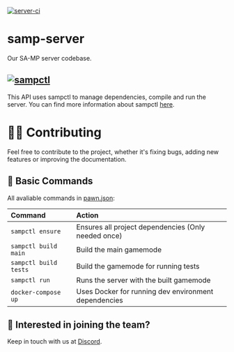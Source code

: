 [![server-ci](https://github.com/brazucas/samp-server/actions/workflows/server-ci.yml/badge.svg)](https://github.com/brazucas/samp-server/actions/workflows/server-ci.yml)

# samp-server

Our SA-MP server codebase.

## [![sampctl](https://img.shields.io/badge/sampctl-brz-2f2f2f.svg?style=for-the-badge)](https://github.com/pedropapa/samp-server)

This API uses sampctl to manage dependencies, compile and run the server. You can find more information about sampctl [here](https://github.com/Southclaws/sampctl).

# 👨‍💻 Contributing

Feel free to contribute to the project, whether it's fixing bugs, adding new features or improving the documentation.

## 🧞 Basic Commands

All avaliable commands in [pawn.json](pawn.json):

| Command                | Action                                               |
| :--------------------- | :--------------------------------------------------- |
| `sampctl ensure`       | Ensures all project dependencies (Only needed once)  |
| `sampctl build main`   | Build the main gamemode                              |
| `sampctl build tests`  | Build the gamemode for running tests                 |
| `sampctl run`          | Runs the server with the built gamemode              |
| `docker-compose up`    | Uses Docker for running dev environment dependencies |

## 👀 Interested in joining the team? 

Keep in touch with us at [Discord](http://discord.brz.gg).